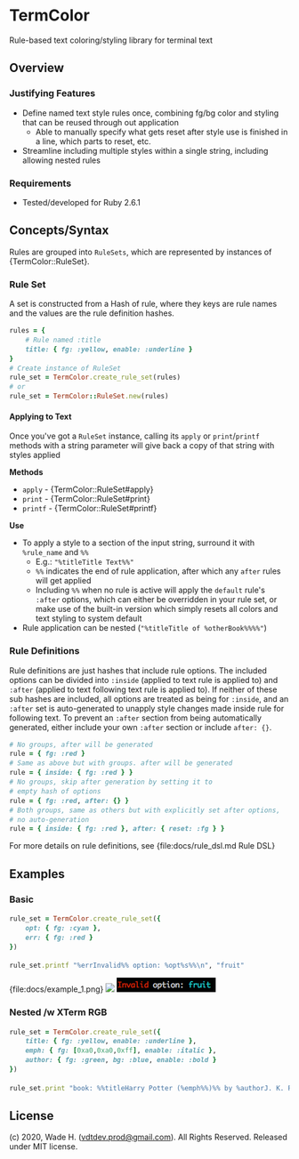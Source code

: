 # TermColor

Rule-based text coloring/styling library for terminal text

## Overview

### Justifying Features

- Define named text style rules once, combining fg/bg color and styling that can be reused through out application
    - Able to manually specify what gets reset after style use is finished in a line, which parts to reset, etc.
- Streamline including multiple styles within a single string, including allowing nested rules

### Requirements

- Tested/developed for Ruby 2.6.1

## Concepts/Syntax

Rules are grouped into `RuleSets`, which are represented by instances of {TermColor::RuleSet}.

### Rule Set

A set is constructed from a Hash of rule, where they keys are rule names and the values are the rule definition hashes.

```ruby
rules = {
    # Rule named :title
    title: { fg: :yellow, enable: :underline }
}
# Create instance of RuleSet
rule_set = TermColor.create_rule_set(rules)
# or
rule_set = TermColor::RuleSet.new(rules)
```

#### Applying to Text

Once you've got a `RuleSet` instance, calling its `apply` or `print`/`printf` methods with a string parameter will give back a copy of that string with styles applied

__Methods__

- `apply` - {TermColor::RuleSet#apply}
- `print` - {TermColor::RuleSet#print}
- `printf` - {TermColor::RuleSet#printf}

__Use__

- To apply a style to a section of the input string, surround it with `%rule_name` and `%%`
    - E.g.: `"%titleTitle Text%%"`
    - `%%` indicates the end of rule application, after which any `after` rules will get applied
    - Including `%%` when no rule is active will apply the `default` rule's `:after` options, which can either be overridden in your rule set, or make use of the built-in version which simply resets all colors and text styling to system default
- Rule application can be nested (`"%titleTitle of %otherBook%%%%"`)

### Rule Definitions

Rule definitions are just hashes that include rule options. The included options can be divided into `:inside` (applied to text rule is applied to) and `:after` (applied to text following text rule is applied to). If neither of these sub hashes are included, all options are treated as being for `:inside`, and an `:after` set is auto-generated to unapply style changes made inside rule for following text. To prevent an `:after` section from being automatically generated, either include your own `:after` section or include `after: {}`. 

```ruby
# No groups, after will be generated
rule = { fg: :red }
# Same as above but with groups. after will be generated
rule = { inside: { fg: :red } }
# No groups, skip after generation by setting it to 
# empty hash of options
rule = { fg: :red, after: {} }
# Both groups, same as others but with explicitly set after options,
# no auto-generation
rule = { inside: { fg: :red }, after: { reset: :fg } }
```

For more details on rule definitions, see {file:docs/rule_dsl.md Rule DSL}

## Examples

### Basic

```ruby
rule_set = TermColor.create_rule_set({
    opt: { fg: :cyan },
    err: { fg: :red }
})

rule_set.printf "%errInvalid%% option: %opt%s%%\n", "fruit"
```

{file:docs/example_1.png}
![](./file/docs/example_1.png)
![](./docs/example_1.png)

### Nested /w XTerm RGB

```ruby
rule_set = TermColor.create_rule_set({
    title: { fg: :yellow, enable: :underline },
    emph: { fg: [0xa0,0xa0,0xff], enable: :italic },
    author: { fg: :green, bg: :blue, enable: :bold }
})

rule_set.print "book: %%titleHarry Potter (%emph%%)%% by %authorJ. K. Rowling%%\n"
```

## License

(c) 2020, Wade H. (vdtdev.prod@gmail.com). All Rights Reserved. Released under MIT license.